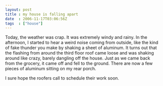 ```yaml
---
layout: post
title : my house is falling apart
date  : 2006-11-17T03:06:56Z
tags  : ["house"]
---
```

Today, the weather was crap.  It was extremely windy and rainy.  In the afternoon, I started to hear a weird noise coming from outside, like the kind of fake thunder you make by shaking a sheet of aluminum.  It turns out that the flashing from around the third floor roof came loose and was shaking around like crazy, barely dangling off the house.  Just as we came back from the grocery, it came off and fell to the ground.  There are now a few pieces of aluminum sitting on my rear porch.

I sure hope the roofers call to schedule their work soon. 
